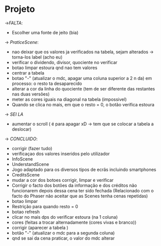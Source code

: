 # Projeto
->*FALTA*:
* Escolher uma fonte de jeito (bia) 

-> *PraticeScene*:
* nao deixar que os valores ja verificados na tabela, sejam alterados -> torna-los label  (acho eu) 
* verificar o dividendo, divisor, quociente no verificar 
* botao limpar estoura qnd nao tem valores 
* centrar a tabela 
* botao "-" (atualizar o mdc, apagar uma coluna superior a 2 n da) em processo: o resto ta desaparecido
* alterar a cor da linha do quociente (tem de ser diferente das restantes nas duas versões)
* meter as cores iguais na diagonal na tabela (impossivel) 
* Quando se clica no mais, em que o resto = 0, o botão verifica estoura

-> *SEI LA* 
* aumentar o scroll ( é para apagar xD -> tem que se colocar a tabela a deslocar)

-> *CONCLUIDO*:
* corrigir (fazer tudo)
* verificaçao dos valores inseridos pelo utilizador     
* InfoScene 
* UnderstandScene
* Jogo adaptado para os diversos tipos de ecrãs incluindo smartphones
*  CreditsScene
*  mudar a cor dos botoes corrigir, limpar e verificar
* Corrigir o facto dos botões da informação e dos créditos não funcionarem depois dessa cena ter sido fechada (Relacionado com o facto do Phaser não aceitar que as Scenes tenha cenas repetidas) 
* botao limpar 
* Restrição para quando resto = 0 
* botao refresh
* clicar no mais dps do verificar estoura (na 1 coluna)
* cores (feitas a trocar alternadamente (cores vivas e branco))
* corrigir (aparecer a tabela ) 
* botão "-" (atualizar o mdc para a segunda coluna)
* qnd se sai da cena praticar, o valor do mdc alterar

